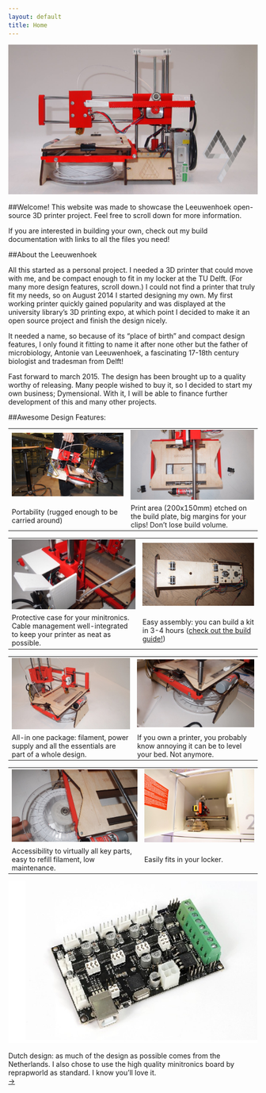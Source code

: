 ```yaml
---
layout: default
title: Home
---
```



![header](/imgs/header.jpg "header")

##Welcome!
This website was made to showcase the Leeuwenhoek open-source 3D printer project. Feel free to scroll down for more information. 

If you are interested in building your own, check out my build documentation with links to all the files you need!

##About the Leeuwenhoek

All this started as a personal project. I needed a 3D printer that could move with me, and be compact enough to fit in my locker at the TU Delft. (For many more design features, scroll down.)
I could not find a printer that truly fit my needs, so on August 2014 I started designing my own. My first working printer quickly gained popularity and was displayed at the university library’s 3D printing expo, at which point I decided to make it an open source project and finish the design nicely.

It needed a name, so because of its “place of birth” and compact design features, I only found it fitting to name it after none other but the father of microbiology, Antonie van Leeuwenhoek, a fascinating 17-18th century biologist and tradesman from Delft!

Fast forward to march 2015. The design has been brought up to a quality worthy of releasing. Many people wished to buy it, so I decided to start my own business; Dymensional. With it, I will be able to finance further development of this and many other projects.


##Awesome Design Features:

<table>
<tr>
     <td class="tab"><img src="/imgs/portability.jpg" alt="Portability"></td>
     <td class="tab"><img src="/imgs/printaera.jpg" alt="Print aera"></td>
</tr>
   <tr>
       <td class="tab">Portability (rugged enough to be carried around)</td>
       <td class="tab">Print area (200x150mm) etched on the build plate, big margins for your clips! Don’t lose build volume.</td>
   </tr>
</table>
<table>
	<tr>
     <td class="tab"><img src="/imgs/minitronic.jpg" alt="minitronic"></td>
     <td class="tab"><img src="/imgs/assembly.jpg" alt="Build"></td>
</tr>
   <tr>
       <td class="tab">Protective case for your minitronics. Cable management well-integrated to keep your printer as neat as possible.</td>
       <td class="tab">Easy assembly: you can build a kit in 3-4 hours (<a href="http://dymensional.github.io/build/">check out the build guide!</a>)</td>
   </tr>
</table>
<table>
	<tr>
     <td class="tab"><img src="/imgs/print1.jpg" alt="printer"></td>
     <td class="tab"><img src="/imgs/print2.jpg" alt="printer"></td>
</tr>
   <tr>
       <td class="tab">All-in one package: filament, power supply and all the essentials are part of a whole design.</td>
       <td class="tab">If you own a printer, you probably know annoying it can be to level your bed. Not anymore.</td>
   </tr>
</table>
<table>
	<tr>
     <td class="tab"><img src="/imgs/print3.jpg" alt="printer"></td>
     <td class="tab"><img src="/imgs/locker.jpg" alt="locker"></td>
</tr>
   <tr>
       <td class="tab">Accessibility to virtually all key parts, easy to refill filament, low maintenance.</td>
       <td class="tab">Easily fits in your locker.</td>
   </tr>
</table>

![Mainboard](/imgs/mainboard.jpg "mainboard")

Dutch design: as much of the design as possible comes from the Netherlands. I also chose to use the high quality minitronics board by reprapworld as standard. I know you’ll love it.</br>
<a class="arrow-link" href="/services">
&#x2192;
</a>